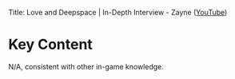 Title: Love and Deepspace | In-Depth Interview - Zayne ([YouTube](https://www.youtube.com/watch?v=HlaKne0xuCA))


# Key Content

N/A, consistent with other in-game knowledge.
